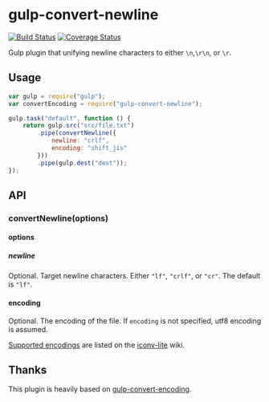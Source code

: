 # gulp-convert-newline

[![Build Status](https://travis-ci.org/takenspc/gulp-convert-newline.svg?branch=0.0.1)](https://travis-ci.org/takenspc/gulp-convert-newline)
[![Coverage Status](https://coveralls.io/repos/takenspc/gulp-convert-newline/badge.svg)](https://coveralls.io/r/takenspc/gulp-convert-newline)

Gulp plugin that unifying newline characters to either `\n`,`\r\n`, or `\r`.

## Usage

```js
var gulp = require("gulp");
var convertEncoding = require("gulp-convert-newline");

gulp.task("default", function () {
	return gulp.src("src/file.txt")
		.pipe(convertNewline({
			newline: "crlf",
			encoding: "shift_jis"
		}))
		.pipe(gulp.dest("dest"));
});
```

## API

### convertNewline(options)

#### options

##### newline

Optional. Target newline characters. Either `"lf"`, `"crlf"`, or `"cr"`. The default is `"lf"`.

#### encoding

Optional. The encoding of the file. If `encoding` is not specified, utf8 encoding is assumed.

[Supported encodings](https://github.com/ashtuchkin/iconv-lite/wiki/Supported-Encodings) are listed on the [iconv-lite](https://github.com/ashtuchkin/iconv-lite/) wiki.

## Thanks

This plugin is heavily based on [gulp-convert-encoding](https://github.com/heldinz/gulp-convert-encoding).